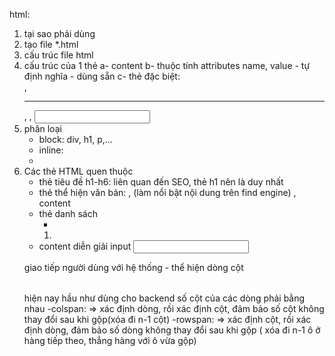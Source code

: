 html:
1. tại sao phải dùng
2. tạo file *.html
3. cấu trúc file html 
4. cấu trúc của 1 thẻ 
	a-	<tagName> content </tagName>
	b- 	thuộc tính attributes name, value
		- tự định nghĩa
		- dùng sẵn
	c-	thẻ đặc biệt: <br>, <hr>, <img src="">, <input type="" name="">
5. phân loại
	- block: div, h1, p,...
	- inline: <span></span>
	- <meta charset="utf-8">
6. Các thẻ HTML quen thuộc
	- thẻ tiêu đề h1-h6: 
		liên quan đến SEO, thẻ h1 nên là duy nhất
	- thẻ thể hiện văn bản: 
		<b></b>, <strong></strong>(làm nổi bật nội dung trên find engine)
		<i></i>, <em></em>
		<del></del>
		<u></u>
		<font color="" size="">content</font>
	- thẻ danh sách
		<ul>
			<li></li>
		</ul>
		<ol>
			<li></li>
		</ol>
	- <form action="mơi tiếp nhận dữ liệu" method="GET|POST"> <!-- hai thuộc tính quan trọng -->
		<label>content</label> diễn giải input
		<input type="" name="">
	</form> giao tiếp người dùng với hệ thống
	- <table>
		thể hiện dòng cột
	</table> hiện nay hầu như dùng cho backend
		số cột của các dòng phải bằng nhau
		-colspan:	=> xác định dòng, rồi xác định cột, đảm bảo số cột không thay đổi sau khi gộp(xóa đi n-1 cột)
		-rowspan:	=> xác định cột, rồi xác định dòng, đảm bảo số dòng không thay đổi sau khi gộp ( xóa đi n-1 ô ở hàng tiếp theo, thẳng hàng với ô vừa gộp)